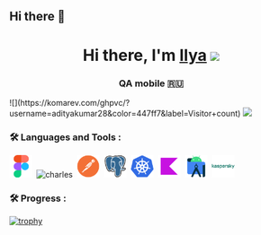 ## Hi there 👋

<h1 align="center">Hi there, I'm <a href="https://t.me/chernyaev_i" target="_blank">Ilya</a> 
<img src="https://github.com/blackcater/blackcater/raw/main/images/Hi.gif" height="32"/></h1>
<h3 align="center">QA mobile 🇷🇺</h3>
![](https://komarev.com/ghpvc/?username=adityakumar28&color=447ff7&label=Visitor+count)
<img src="https://user-images.githubusercontent.com/73097560/115834477-dbab4500-a447-11eb-908a-139a6edaec5c.gif">

### :hammer_and_wrench: Languages and Tools :
<div>
<img src="https://github.com/devicons/devicon/blob/master/icons/figma/figma-original.svg" title="figma" alt="figma" width="40" height="40"/>&nbsp;
<img src="https://github.com/simple-icons/simple-icons/blob/develop/icons/charles.svg" title="charles" alt="charles" width="40" height="40"/>&nbsp;
<img src="https://github.com/devicons/devicon/blob/master/icons/postman/postman-original.svg" title="postman" alt="postman" width="40" height="40"/>&nbsp;
<img src="https://github.com/devicons/devicon/blob/master/icons/postgresql/postgresql-original.svg" title="postgresql" alt="postgresql" width="40" height="40"/>&nbsp;
<img src="https://github.com/devicons/devicon/blob/master/icons/kubernetes/kubernetes-original.svg" title="kubernetes" alt="kubernetes" width="40" height="40"/>&nbsp;
<img src="https://github.com/devicons/devicon/blob/master/icons/kotlin/kotlin-plain.svg" title="Kotlin" alt="Kotlin" width="40" height="40"/>&nbsp;
<img src="https://github.com/devicons/devicon/blob/master/icons/androidstudio/androidstudio-original.svg" title="androidstudio" alt="androidstudio" width="40" height="40"/>&nbsp;
<img src="https://github.com/KasperskyLab/Kaspresso/blob/master/users/kaspersky.svg" title="Kaspresso" alt="Kaspresso" width="40" height="40"/>&nbsp;
</div>

### :hammer_and_wrench: Progress :

[![trophy](https://github-profile-trophy.vercel.app/?username=Plyshkaa&theme=onedark&no-bg=true&no-frame=true)](https://github.com/ryo-ma/github-profile-trophy)


